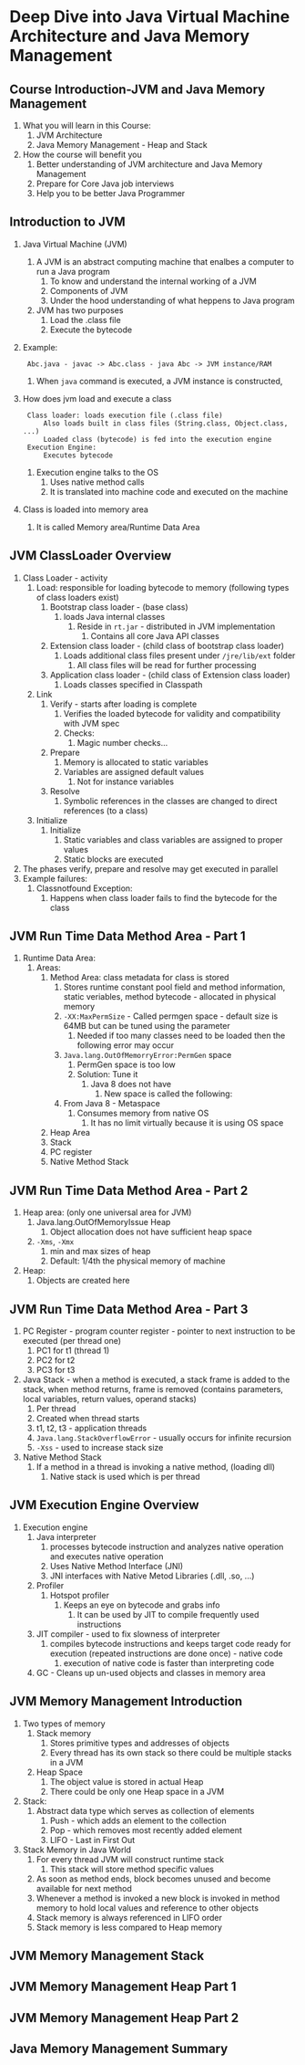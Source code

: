 # Deep Dive into Java Virtual Machine Architecture and Java Memory Management #

## Course Introduction-JVM and Java Memory Management ##
1. What you will learn in this Course:
	1. JVM Architecture
	2. Java Memory Management - Heap and Stack
2. How the course will benefit you
	1. Better understanding of JVM architecture and Java Memory Management
	2. Prepare for Core Java job interviews
	3. Help you to be better Java Programmer

## Introduction to JVM ##
1. Java Virtual Machine (JVM)
	1. A JVM is an abstract computing machine that enalbes a computer to run a Java program
		1. To know and understand the internal working of a JVM
		2. Components of JVM
		3. Under the hood understanding of what heppens to Java program
	2. JVM has two purposes
		1. Load the .class file
		2. Execute the bytecode
2. Example:

		Abc.java - javac -> Abc.class - java Abc -> JVM instance/RAM
		
	1. When `java` command is executed, a JVM instance is constructed,
3. How does jvm load and execute a class

		Class loader: loads execution file (.class file)
			Also loads built in class files (String.class, Object.class, ...)
			Loaded class (bytecode) is fed into the execution engine
		Execution Engine: 
			Executes bytecode
			
	1. Execution engine talks to the OS
		1. Uses native method calls
		2. It is translated into machine code and executed on the machine
4. Class is loaded into memory area
	1. It is called Memory area/Runtime Data Area

## JVM ClassLoader Overview ##
1. Class Loader - activity
	1. Load: responsible for loading bytecode to memory (following types of class loaders exist)
		1. Bootstrap class loader - (base class)
			1. loads Java internal classes
				1. Reside in `rt.jar` - distributed in JVM implementation
					1. Contains all core Java API classes
		2. Extension class loader - (child class of bootstrap class loader)
			1. Loads additional class files present under `/jre/lib/ext` folder
				1. All class files will be read for further processing
		3. Application class loader - (child class of Extension class loader)
			1. Loads classes specified in Classpath
	2. Link
		1. Verify - starts after loading is complete
			1. Verifies the loaded bytecode for validity and compatibility with JVM spec
			2. Checks:
				1. Magic number checks...
		2. Prepare
			1. Memory is allocated to static variables
			2. Variables are assigned default values
				1. Not for instance variables
		3. Resolve
			1. Symbolic references in the classes are changed to direct references (to a class)
	3. Initialize
		1. Initialize
			1. Static variables and class variables are assigned to proper values
			2. Static blocks are executed
2. The phases verify, prepare and resolve may get executed in parallel
3. Example failures:
	1. Classnotfound Exception:
		1. Happens when class loader fails to find the bytecode for the class

## JVM Run Time Data Method Area - Part 1 ##
1. Runtime Data Area:
	1. Areas:
		1. Method Area: class metadata for class is stored
			1. Stores runtime constant pool field and method information, static veriables, method bytecode - allocated in physical memory
			2. `-XX:MaxPermSize` - Called permgen space - default size is 64MB but can be tuned using the parameter
				1. Needed if too many classes need to be loaded then the following error may occur
			3. `Java.lang.OutOfMemorryError:PermGen` space
				1. PermGen space is too low
				2. Solution: Tune it
					1. Java 8 does not have
						1. New space is called the following:
			4. From Java 8 - Metaspace
				1. Consumes memory from native OS
					1. It has no limit virtually because it is using OS space
		2. Heap Area
		3. Stack
		4. PC register
		5. Native Method Stack

## JVM Run Time Data Method Area - Part 2 ##
1. Heap area: (only one universal area for JVM)
	1. Java.lang.OutOfMemoryIssue Heap
		1. Object allocation does not have sufficient heap space
	2. `-Xms`, `-Xmx`
		1. min and max sizes of heap
		2. Default: 1/4th the physical memory of machine
2. Heap:
	1. Objects are created here

## JVM Run Time Data Method Area - Part 3 ##
1. PC Register - program counter register - pointer to next instruction to be executed (per thread one)
	1. PC1 for t1 (thread 1)
	2. PC2 for t2
	3. PC3 for t3
2. Java Stack - when a method is executed, a stack frame is added to the stack, when method returns, frame is removed (contains parameters, local variables, return values, operand stacks)
	1. Per thread
	2. Created when thread starts
	3. t1, t2, t3 - application threads
	4. `Java.lang.StackOverflowError` - usually occurs for infinite recursion
	5. `-Xss` - used to increase stack size
3. Native Method Stack
	1. If a method in a thread is invoking a native method, (loading dll)
		1. Native stack is used which is per thread

## JVM Execution Engine Overview ##
1. Execution engine
	1. Java interpreter
		1. processes bytecode instruction and analyzes native operation and executes native operation
		2. Uses Native Method Interface (JNI)
		3. JNI interfaces with Native Metod Libraries (.dll, .so, ...)
	2. Profiler
		1. Hotspot profiler
			1. Keeps an eye on bytecode and grabs info
				1. It can be used by JIT to compile frequently used instructions
	3. JIT compiler - used to fix slowness of interpreter
		1. compiles bytecode instructions and keeps target code ready for execution (repeated instructions are done once) - native code
			1. execution of native code is faster than interpreting code
	4. GC - Cleans up un-used objects and classes in memory area

## JVM Memory Management Introduction ##
1. Two types of memory
	1. Stack memory
		1. Stores primitive types and addresses of objects
		2. Every thread has its own stack so there could be multiple stacks in a JVM
	2. Heap Space
		1. The object value is stored in actual Heap
		2. There could be only one Heap space in a JVM
2. Stack:
	1. Abstract data type which serves as collection of elements
		1. Push - which adds an element to the collection
		2. Pop - which removes most recently added element
		3. LIFO - Last in First Out
3. Stack Memory in Java World
	1. For every thread JVM will construct runtime stack
		1. This stack will store method specific values
	2. As soon as method ends, block becomes unused and become available for next method
	3. Whenever a method is invoked a new block is invoked in method memory to hold local values and reference to other objects
	4. Stack memory is always referenced in LIFO order
	5. Stack memory is less compared to Heap memory

## JVM Memory Management Stack ##
## JVM Memory Management Heap Part 1 ##
## JVM Memory Management Heap Part 2 ##
## Java Memory Management Summary ##
